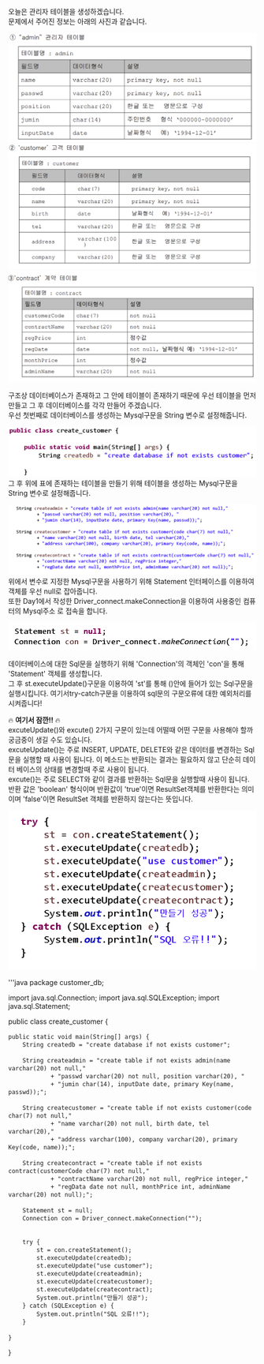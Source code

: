 오늘은 관리자 테이블을 생성하겠습니다.<br>
문제에서 주어진 정보는 아래의 사진과 같습니다.

![실행 결과](https://github.com/junhyeok1667/JDBC-PROJECT-insurance-/blob/main/Day2/img.png)
![실행 결과](https://github.com/junhyeok1667/JDBC-PROJECT-insurance-/blob/main/Day2/img_1.png)
![실행 결과](https://github.com/junhyeok1667/JDBC-PROJECT-insurance-/blob/main/Day2/img_2.png)

구조상 데이터베이스가 존재하고 그 안에 테이블이 존재하기 때문에 우선 테이블을 먼저 만들고 그 후 데이터베이스를 각각 만들어 주겠습니다.<br>
우선 첫번째로 데이터베이스를 생성하는 Mysql구문을 String 변수로 설정해줍니다.<br>

![실행 결과](https://github.com/junhyeok1667/JDBC-PROJECT-insurance-/blob/main/Day2/img_3.png)
그 후 위에 표에 존재하는 테이블을 만들기 위해 테이블을 생성하는 Mysql구문을 String 변수로 설정해줍니다.<br>

![실행 결과](https://github.com/junhyeok1667/JDBC-PROJECT-insurance-/blob/main/Day2/img_4.png)
위에서 변수로 지정한 Mysql구문을 사용하기 위해 Statement 인터페이스를 이용하여 객체를 우선 null로 잡아줍니다.<br>
또한 Day1에서 작성한  Driver_connect.makeConnection을 이용하여 사용중인 컴퓨터의 Mysql주소 로 접속을 합니다.<br>

![실행 결과](https://github.com/junhyeok1667/JDBC-PROJECT-insurance-/blob/main/Day2/img_5.png)

데이터베이스에 대한 Sql문을 실행하기 위해 'Connection'의 객체인 'con'을 통해 'Statement' 객체를 생성합니다.<br>
그 후 st.executeUpdate()구문을 이용하여 'st'를 통해 ()안에 들어가 있는 Sql구문을 실행시킵니다. 여기서try-catch구문을 이용하여 sql문의 구문오류에 대한 예외처리를 시켜줍니다!


🔥 **여기서 잠깐!!** 🔥<br>
excuteUpdate()와 excute() 2가지 구문이 있는데 어떨때 어떤 구문을 사용해야 할까 궁금중이 생길 수도 있습니다.<br>
excuteUpdate()는 주로 INSERT, UPDATE, DELETE와 같은 데이터를 변경하는 Sql문을 실행할 때 사용이 됩니다. 이 메소드는 반환되는 결과는 필요하지 않고 단순히 데이터 베이스의 상태를 변경할때 주로 사용이 됩니다.<br>
excute()는 주로 SELECT와 같이 결과를 반환하는 Sql문을 실행할때 사용이 됩니다. 반환 값은 'boolean' 형식이며 반환값이 'true'이면 ResultSet객체를 반환한다는 의미이며 'false'이면 ResultSet 객체를 반환하지 않는다는 뜻입니다.

![실행 결과](https://github.com/junhyeok1667/JDBC-PROJECT-insurance-/blob/main/Day2/img_6.png)

'''java
package customer_db;

import java.sql.Connection;
import java.sql.SQLException;
import java.sql.Statement;

public class create_customer {

	public static void main(String[] args) {
		String createdb = "create database if not exists customer";
		
		String createadmin = "create table if not exists admin(name varchar(20) not null,"
				+ "passwd varchar(20) not null, position varchar(20), "
				+ "jumin char(14), inputDate date, primary Key(name, passwd));";
		
		String createcustomer = "create table if not exists customer(code char(7) not null,"
				+ "name varchar(20) not null, birth date, tel varchar(20),"
				+ "address varchar(100), company varchar(20), primary Key(code, name));";
		
		String createcontract = "create table if not exists contract(customerCode char(7) not null,"
				+ "contractName varchar(20) not null, regPrice integer,"
				+ "regData date not null, monthPrice int, adminName varchar(20) not null);";
		
		Statement st = null;
		Connection con = Driver_connect.makeConnection("");
		
		
		try {
			st = con.createStatement();
			st.executeUpdate(createdb);
			st.executeUpdate("use customer");
			st.executeUpdate(createadmin);
			st.executeUpdate(createcustomer);
			st.executeUpdate(createcontract);
			System.out.println("만들기 성공");
		} catch (SQLException e) {
			System.out.println("SQL 오류!!");
		}

	}

}

